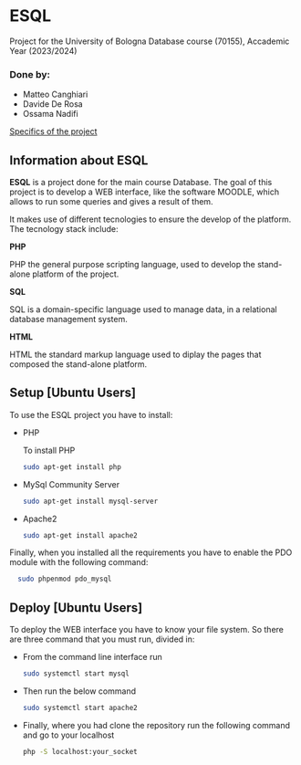 # ESQL
Project for the University of Bologna Database course (70155), Accademic Year (2023/2024)

### Done by:
- Matteo Canghiari
- Davide De Rosa
- Ossama Nadifi

[Specifics of the project](https://virtuale.unibo.it/mod/resource/view.php?id=1355231)

## Information about ESQL
**ESQL** is a project done for the main course Database. The goal of this project is to develop a WEB interface, like the software MOODLE, which allows to run some queries and gives a result of them. 

It makes use of different tecnologies to ensure the develop of the platform. The tecnology stack include:

**PHP**

PHP the general purpose scripting language, used to develop the stand-alone platform of the project.

**SQL**

SQL is a domain-specific language used to manage data, in a relational database management system.

**HTML**

HTML the standard markup language used to diplay the pages that composed the stand-alone platform.

## Setup [Ubuntu Users]
To use the ESQL project you have to install:
- PHP
  
  To install PHP
  ```bash
  sudo apt-get install php
  ```
- MySql Community Server
  ```bash
  sudo apt-get install mysql-server
  ```
- Apache2
  ```bash
  sudo apt-get install apache2
  ```
Finally, when you installed all the requirements you have to enable the PDO module with the following command:
```bash
  sudo phpenmod pdo_mysql
  ```
## Deploy [Ubuntu Users]
To deploy the WEB interface you have to know your file system. So there are three command that you must run, divided in:
- From the command line interface run
  ```bash
  sudo systemctl start mysql
  ```
- Then run the below command
  ```bash
  sudo systemctl start apache2
  ```
- Finally, where you had clone the repository run the following command and go to your localhost
   ```bash
  php -S localhost:your_socket
  ```
